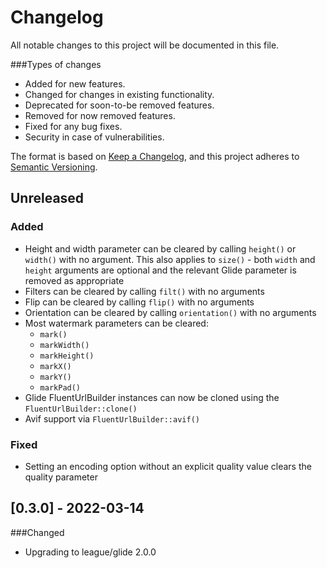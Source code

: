 # Changelog

All notable changes to this project will be documented in this file.

###Types of changes
- Added for new features.
- Changed for changes in existing functionality.
- Deprecated for soon-to-be removed features.
- Removed for now removed features.
- Fixed for any bug fixes.
- Security in case of vulnerabilities.

The format is based on [Keep a Changelog](https://keepachangelog.com/en/1.0.0/),
and this project adheres to [Semantic Versioning](https://semver.org/spec/v2.0.0.html).

## Unreleased

### Added
- Height and width parameter can be cleared by calling `height()` or `width()` with no argument.
  This also applies to `size()` - both `width` and `height` arguments are optional and the 
  relevant Glide parameter is removed as appropriate
- Filters can be cleared by calling `filt()` with no arguments
- Flip can be cleared by calling `flip()` with no arguments
- Orientation can be cleared by calling `orientation()` with no arguments
- Most watermark parameters can be cleared:
  - `mark()`
  - `markWidth()`
  - `markHeight()`
  - `markX()`
  - `markY()`
  - `markPad()`
- Glide FluentUrlBuilder instances can now be cloned using the `FluentUrlBuilder::clone()`
- Avif support via `FluentUrlBuilder::avif()`

### Fixed
- Setting an encoding option without an explicit quality value clears the quality parameter

## [0.3.0] - 2022-03-14

###Changed
- Upgrading to league/glide 2.0.0